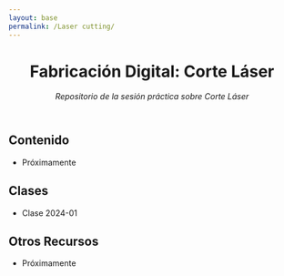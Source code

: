 ```yaml
---
layout: base
permalink: /Laser cutting/
---
```

<header>

# Fabricación Digital: Corte Láser

_Repositorio de la sesión práctica sobre Corte Láser_

</header>

## Contenido

- Próximamente

## Clases

- Clase 2024-01

## Otros Recursos

- Próximamente